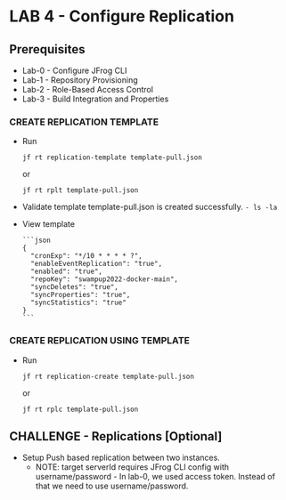 # LAB 4 - Configure Replication

## Prerequisites
- Lab-0 - Configure JFrog CLI
- Lab-1 - Repository Provisioning
- Lab-2 - Role-Based Access Control
- Lab-3 - Build Integration and Properties

### CREATE REPLICATION TEMPLATE
- Run 

    ``jf rt replication-template template-pull.json``

     or

    ``jf rt rplt template-pull.json``

- Validate template template-pull.json is created successfully. `- ls -la`
- View template

      ```json
      {
        "cronExp": "*/10 * * * * ?",
        "enableEventReplication": "true",
        "enabled": "true",
        "repoKey": "swampup2022-docker-main",
        "syncDeletes": "true",
        "syncProperties": "true",
        "syncStatistics": "true"
      }
      ```

### CREATE REPLICATION USING TEMPLATE
- Run 

    ``jf rt replication-create template-pull.json``

    or

    ``jf rt rplc template-pull.json``

## CHALLENGE - Replications [Optional]
- Setup Push based replication between two instances. 
  - NOTE: target serverId requires JFrog CLI config with username/password  - In lab-0, we used access token. Instead of that we need to use username/password.

